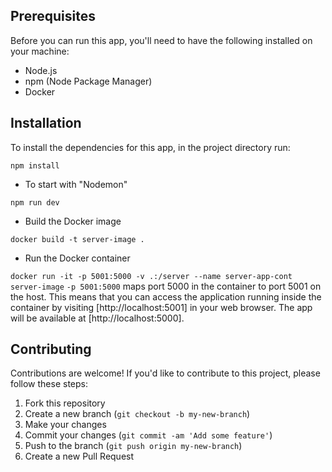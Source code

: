 
## Prerequisites

Before you can run this app, you'll need to have the following installed on your machine:

- Node.js
- npm (Node Package Manager)
- Docker

## Installation

To install the dependencies for this app, in the project directory run:

`npm install`

- To start with "Nodemon"

`npm run dev`

- Build the Docker image

`docker build -t server-image .`

- Run the Docker container

`docker run -it -p 5001:5000 -v .:/server --name server-app-cont server-image`
`-p 5001:5000` maps port 5000 in the container to port 5001 on the host. This means that you can access the application running inside the container by visiting [http://localhost:5001] in your web browser.
The app will be available at [http://localhost:5000].

## Contributing

Contributions are welcome! If you'd like to contribute to this project, please follow these steps:

1. Fork this repository
2. Create a new branch (`git checkout -b my-new-branch`)
3. Make your changes
4. Commit your changes (`git commit -am 'Add some feature'`)
5. Push to the branch (`git push origin my-new-branch`)
6. Create a new Pull Request